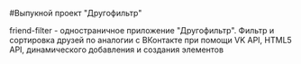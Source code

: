 #Выпукной проект "Другофильтр"

friend-filter - одностраничное приложение "Другофильтр". Фильтр и сортировка друзей по аналогии с ВКонтакте при помощи VK API, HTML5 API, динамического добавления и создания элементов